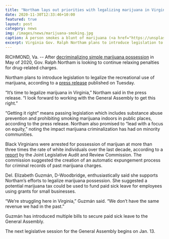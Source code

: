 ```yaml
---
title: "Northam lays out priorities with legalizing marijuana in Virginia"
date: 2020-11-30T12:33:46+10:00
featured: true
layout: post
category: news
img: /images/news/marijuana-smoking.jpg
caption: A person smokes a blunt of marijuana (<a href="https://unsplash.com/@zayyerrn?utm_source=unsplash&amp;utm_medium=referral&amp;utm_content=creditCopyText">Ahmed Zayan</a>/<a href="https://unsplash.com/s/photos/marijuana?utm_source=unsplash&amp;utm_medium=referral&amp;utm_content=creditCopyText">Unsplash</a>)
excerpt: Virginia Gov. Ralph Northam plans to introduce legislation to legalize the recreational use of marijuana in the 2021 legislative season.
---
```


RICHMOND, Va. -- After [decriminalizing simple marijuana possession](https://lis.virginia.gov/cgi-bin/legp604.exe?201+sum+SB2) in May of 2020, Gov. Ralph Northam is looking to continue relaxing penalties for drug-related charges.

Northam plans to introduce legislation to legalize the recreational use of marijuana, according to a [press release](https://www.governor.virginia.gov/newsroom/all-releases/2020/november/headline-861390-en.html) published on Tuesday.

“It’s time to legalize marijuana in Virginia,” Northam said in the press release. “I look forward to working with the General Assembly to get this right.”

“Getting it right” means passing legislation which includes substance abuse prevention and prohibiting smoking marijuana indoors in public places, according to the press release. Northam also promised to “lead with a focus on equity,” noting the impact marijuana criminalization has had on minority communities.

Black Virginians were arrested for possession of marijuan at more than three times the rate of white individuals over the last decade, according to a [report](http://jlarc.virginia.gov/landing-2020-marijuana-legalization.asp) by the Joint Legislative Audit and Review Commission. The commission suggested the creation of an automatic expungement process for criminal records of past marijuana charges.

Del. Elizabeth Guzmán, D-Woodbridge, enthusiastically said she supports Northam’s efforts to legalize marijuana possession. She suggested a potential marijuana tax could be used to fund paid sick leave for employees using grants for small businesses.

“We’re struggling here in Virginia,” Guzmán said. “We don’t have the same revenue we had in the past.”

Guzmán has introduced multiple bills to secure paid sick leave to the General Assembly.

The next legislative session for the General Assembly begins on Jan. 13.

